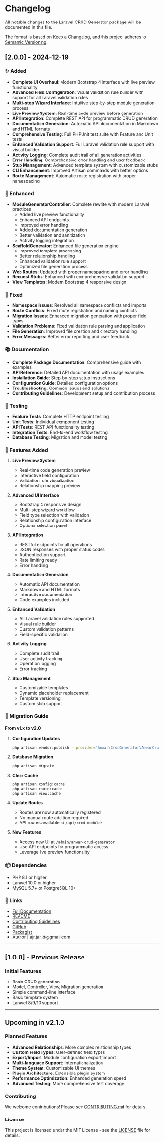 # Changelog

All notable changes to the Laravel CRUD Generator package will be documented in this file.

The format is based on [Keep a Changelog](https://keepachangelog.com/en/1.0.0/),
and this project adheres to [Semantic Versioning](https://semver.org/spec/v2.0.0.html).

## [2.0.0] - 2024-12-19

### ✨ Added
- **Complete UI Overhaul**: Modern Bootstrap 4 interface with live preview functionality
- **Advanced Field Configuration**: Visual validation rule builder with support for all Laravel validation rules
- **Multi-step Wizard Interface**: Intuitive step-by-step module generation process
- **Live Preview System**: Real-time code preview before generation
- **API Integration**: Complete REST API for programmatic CRUD generation
- **Documentation Generation**: Automatic API documentation in Markdown and HTML formats
- **Comprehensive Testing**: Full PHPUnit test suite with Feature and Unit tests
- **Enhanced Validation Support**: Full Laravel validation rule support with visual builder
- **Activity Logging**: Complete audit trail of all generation activities
- **Error Handling**: Comprehensive error handling and user feedback
- **Stub Management**: Advanced template system with customizable stubs
- **CLI Enhancement**: Improved Artisan commands with better options
- **Route Management**: Automatic route registration with proper namespacing

### 🔧 Enhanced
- **ModuleGeneratorController**: Complete rewrite with modern Laravel practices
  - Added live preview functionality
  - Enhanced API endpoints
  - Improved error handling
  - Added documentation generation
  - Better validation and sanitization
  - Activity logging integration
- **ScaffoldGenerator**: Enhanced file generation engine
  - Improved template processing
  - Better relationship handling
  - Enhanced validation rule support
  - Optimized file generation process
- **Web Routes**: Updated with proper namespacing and error handling
- **Request Stubs**: Enhanced with comprehensive validation support
- **View Templates**: Modern Bootstrap 4 responsive design

### 🐛 Fixed
- **Namespace Issues**: Resolved all namespace conflicts and imports
- **Route Conflicts**: Fixed route registration and naming conflicts
- **Migration Issues**: Enhanced migration generation with proper field types
- **Validation Problems**: Fixed validation rule parsing and application
- **File Generation**: Improved file creation and directory handling
- **Error Messages**: Better error reporting and user feedback

### 📚 Documentation
- **Complete Package Documentation**: Comprehensive guide with examples
- **API Reference**: Detailed API documentation with usage examples
- **Installation Guide**: Step-by-step setup instructions
- **Configuration Guide**: Detailed configuration options
- **Troubleshooting**: Common issues and solutions
- **Contributing Guidelines**: Development setup and contribution process

### 🧪 Testing
- **Feature Tests**: Complete HTTP endpoint testing
- **Unit Tests**: Individual component testing
- **API Tests**: REST API functionality testing
- **Integration Tests**: End-to-end workflow testing
- **Database Testing**: Migration and model testing

### 🎯 Features Added
1. **Live Preview System**
   - Real-time code generation preview
   - Interactive field configuration
   - Validation rule visualization
   - Relationship mapping preview

2. **Advanced UI Interface**
   - Bootstrap 4 responsive design
   - Multi-step wizard workflow
   - Field type selection with validation
   - Relationship configuration interface
   - Options selection panel

3. **API Integration**
   - RESTful endpoints for all operations
   - JSON responses with proper status codes
   - Authentication support
   - Rate limiting ready
   - Error handling

4. **Documentation Generation**
   - Automatic API documentation
   - Markdown and HTML formats
   - Interactive documentation
   - Code examples included

5. **Enhanced Validation**
   - All Laravel validation rules supported
   - Visual rule builder
   - Custom validation patterns
   - Field-specific validation

6. **Activity Logging**
   - Complete audit trail
   - User activity tracking
   - Operation logging
   - Error tracking

7. **Stub Management**
   - Customizable templates
   - Dynamic placeholder replacement
   - Template versioning
   - Custom stub support

### 🔄 Migration Guide

#### From v1.x to v2.0

1. **Configuration Updates**
   ```bash
   php artisan vendor:publish --provider="Anwar\CrudGenerator\AnwarCrudGeneratorProvider" --force
   ```

2. **Database Migration**
   ```bash
   php artisan migrate
   ```

3. **Clear Cache**
   ```bash
   php artisan config:cache
   php artisan route:cache
   php artisan view:cache
   ```

4. **Update Routes**
   - Routes are now automatically registered
   - No manual route addition required
   - API routes available at `/api/crud-modules`

5. **New Features**
   - Access new UI at `/admin/anwar-crud-generator`
   - Use API endpoints for programmatic access
   - Leverage live preview functionality

### 📦 Dependencies
- PHP 8.1 or higher
- Laravel 10.0 or higher
- MySQL 5.7+ or PostgreSQL 10+

### 🔗 Links
- [Full Documentation](DOCUMENTATION.md)
- [README](README.md)
- [Contributing Guidelines](CONTRIBUTING.md)
- [GitHub](https://github.com/ringkubd/anwarcrud)
- [Packagist](https://packagist.org/packages/anwar/crud-generator)
- [Author](https://anwarjahid.com) | ajr.jahid@gmail.com

---

## [1.0.0] - Previous Release

### Initial Features
- Basic CRUD generation
- Model, Controller, View, Migration generation
- Simple command-line interface
- Basic template system
- Laravel 8/9/10 support

---

## Upcoming in v2.1.0

### Planned Features
- **Advanced Relationships**: More complex relationship types
- **Custom Field Types**: User-defined field types
- **Export/Import**: Module configuration export/import
- **Multi-language Support**: Internationalization
- **Theme System**: Customizable UI themes
- **Plugin Architecture**: Extensible plugin system
- **Performance Optimization**: Enhanced generation speed
- **Advanced Testing**: More comprehensive test coverage

### Contributing
We welcome contributions! Please see [CONTRIBUTING.md](CONTRIBUTING.md) for details.

### License
This project is licensed under the MIT License - see the [LICENSE](LICENSE) file for details.
